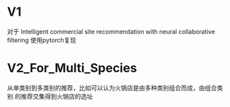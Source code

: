 # V1
对于 Intelligent commercial site recommendation with neural collaborative filtering 使用pytorch复现


# V2_For_Multi_Species
从单类别到多类别的推荐，比如可以认为火锅店是由多种类别组合而成，由组合类别
的推荐交集得到火锅店的选址
